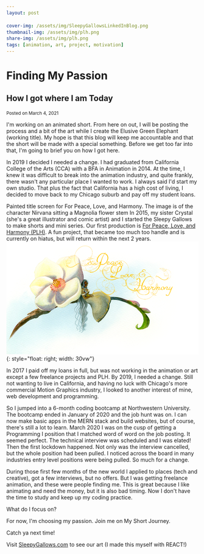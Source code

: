 ```yaml
---
layout: post

cover-img: /assets/img/SleepyGallowsLinkedInBlog.png
thumbnail-img: /assets/img/plh.png
share-img: /assets/img/plh.png
tags: [animation, art, project, motivation]
---
```


# Finding My Passion

## How I got where I am Today

<small>Posted on March 4, 2021</small>

I'm working on an animated short. From here on out, I will be posting the process and a bit of the art while I create the Elusive Green Elephant (working title). My hope is that this blog will keep me accountable and that the short will be made with a special something. Before we get too far into that, I'm going to brief you on how I got here.

In 2019 I decided I needed a change. I had graduated from California College of the Arts (CCA) with a BFA in Animation in 2014. At the time, I knew it was difficult to break into the animation industry, and quite frankly, there wasn't any particular place I wanted to work. I always said I'd start my own studio. That plus the fact that California has a high cost of living, I decided to move back to my Chicago suburb and pay off my student loans.

Painted title screen for For Peace, Love, and Harmony. The image is of the character Nirvana sitting a Magnolia flower stem
In 2015, my sister Crystal (she's a great illustrator and comic artist) and I started the Sleepy Gallows to make shorts and mini series. Our first production is [For Peace, Love, and Harmony (PLH)](https://sleepygallows.com/Animation/originals/plh). A fun project, that became too much too handle and is currently on hiatus, but will return within the next 2 years.
![The title image of For Peace, Lov, and Harmony. Nirvana is sitting on a branch.](../assets/img/plh.png "Boys and Elephant"){: style="float: right; width: 30vw"}

In 2017 I paid off my loans in full, but was not working in the animation or art except a few freelance projects and PLH. By 2019, I needed a change. Still not wanting to live in California, and having no luck with Chicago's more commercial Motion Graphics industry, I looked to another interest of mine, web development and programming.

So I jumped into a 6-month coding bootcamp at Northwestern University. The bootcamp ended in January of 2020 and the job hunt was on. I can now make basic apps in the MERN stack and build websites, but of course, there's still a lot to learn. March 2020 I was on the cusp of getting a Programming I position that I matched word of word on the job posting. It seemed perfect. The technical interview was scheduled and I was elated! Then the first lockdown happened. Not only was the interview cancelled, but the whole position had been pulled. I noticed across the board in many industries entry level positions were being pulled. So much for a change.

During those first few months of the new world I applied to places (tech and creative), got a few interviews, but no offers. But I was getting freelance animation, and these were people finding me. This is great because I like animating and need the money, but it is also bad timing. Now I don't have the time to study and keep up my coding practice.

What do I focus on?

For now, I'm choosing my passion. Join me on My Short Journey.

Catch ya next time!

Visit [SleepyGallows.com](https://sleepygallows.com) to see our art (I made this myself with REACT!)
